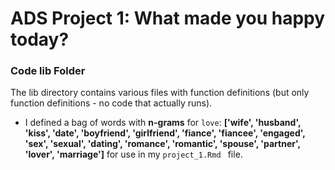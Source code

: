 # ADS Project 1: What made you happy today?
### Code lib Folder

The lib directory contains various files with function definitions (but only function definitions - no code that actually runs).

+ I defined a bag of words with **n-grams** for ```love```: **['wife', 'husband', 'kiss', 'date', 'boyfriend', 'girlfriend', 'fiance', 'fiancee', 'engaged', 'sex', 'sexual', 'dating', 'romance', 'romantic', 'spouse', 'partner', 'lover', 'marriage']** for use in my  ```project_1.Rmd ``` file.
